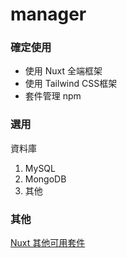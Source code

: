 # manager

###  確定使用
- 使用 Nuxt  全端框架 
- 使用 Tailwind CSS框架
- 套件管理 npm
### 選用


資料庫
1. MySQL
2. MongoDB
3. 其他


### 其他
[Nuxt 其他可用套件](https://nuxt.com/modules)


